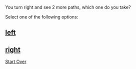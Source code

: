 You turn right and see 2 more paths, which one do you take?

Select one of the following options:
## [left](left.md)
## [right](right.md)

[Start Over](../README.md)
